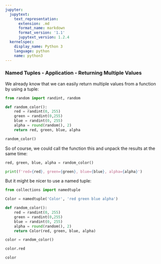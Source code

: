 ```yaml
---
jupyter:
  jupytext:
    text_representation:
      extension: .md
      format_name: markdown
      format_version: '1.1'
      jupytext_version: 1.2.4
  kernelspec:
    display_name: Python 3
    language: python
    name: python3
---
```


### Named Tuples - Application - Returning Multiple Values


We already know that we can easily return multiple values from a function by using a tuple:

```python
from random import randint, random

def random_color():
    red = randint(0, 255)
    green = randint(0,255)
    blue = randint(0, 255)
    alpha = round(random(), 2)
    return red, green, blue, alpha
```

```python
random_color()
```

So of course, we could call the function this and unpack the results at the same time:

```python
red, green, blue, alpha = random_color()
```

```python
print(f'red={red}, green={green}, blue={blue}, alpha={alpha}')
```

But it might be nicer to use a named tuple:

```python
from collections import namedtuple
```

```python
Color = namedtuple('Color', 'red green blue alpha')

def random_color():
    red = randint(0, 255)
    green = randint(0,255)
    blue = randint(0, 255)
    alpha = round(random(), 2)
    return Color(red, green, blue, alpha)
```

```python
color = random_color()
```

```python
color.red
```

```python
color
```
